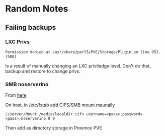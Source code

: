 # Random Notes
## Failing backups

### LXC Privs
```
Permission denied at /usr/share/perl5/PVE/Storage/Plugin.pm line 952. (500)
```
Is a result of manually changing an LXC priviledge level. Don't do that, backup and restore to change privs.

### SMB noserverino

From [here][def]

On host, in /etc/fstab add CIFS/SMB mount maunally
```
//server/Mount /media/localdir cifs username=<pass>,password=<pass>,noserverino 0 0
```
Then add as directory storage in Proxmox PVE

[def]: https://forum.proxmox.com/threads/backup-vm-fehler-fehlende-vzdump-quemu-ordner.115271/